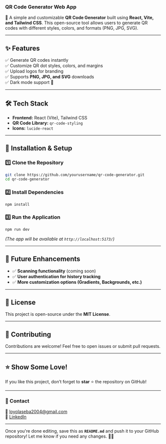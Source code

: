 ### **QR Code Generator Web App**  

🚀 A simple and customizable **QR Code Generator** built using **React, Vite, and Tailwind CSS**. This open-source tool allows users to generate QR codes with different styles, colors, and formats (PNG, JPG, SVG).  

---

## **✨ Features**  
✅ Generate QR codes instantly  
✅ Customize QR dot styles, colors, and margins  
✅ Upload logos for branding  
✅ Supports **PNG, JPG, and SVG** downloads  
✅ Dark mode support 🌙  

---

## **🛠 Tech Stack**  
- **Frontend:** React (Vite), Tailwind CSS  
- **QR Code Library:** `qr-code-styling`  
- **Icons:** `lucide-react`  

---

## **🚀 Installation & Setup**  

### **1️⃣ Clone the Repository**  
```bash
git clone https://github.com/yourusername/qr-code-generator.git
cd qr-code-generator
```

### **2️⃣ Install Dependencies**  
```bash
npm install
```

### **3️⃣ Run the Application**  
```bash
npm run dev
```
_(The app will be available at `http://localhost:5173/`)_

---

## **🔮 Future Enhancements**  
- ✅ **Scanning functionality** (coming soon)  
- ✅ **User authentication for history tracking**  
- ✅ **More customization options (Gradients, Backgrounds, etc.)**  

---

## **📜 License**  
This project is open-source under the **MIT License**.  

---

## **🤝 Contributing**  
Contributions are welcome! Feel free to open issues or submit pull requests.  

---

## **⭐ Show Some Love!**  
If you like this project, don’t forget to **star** ⭐ the repository on GitHub!  

---

### **📩 Contact**  
📧 loyolaseba2004@gmail.com  
🔗 [LinkedIn](https://www.linkedin.com/in/loyola-seba/)

---

Once you're done editing, save this as **`README.md`** and push it to your GitHub repository! Let me know if you need any changes. 🚀🔥
